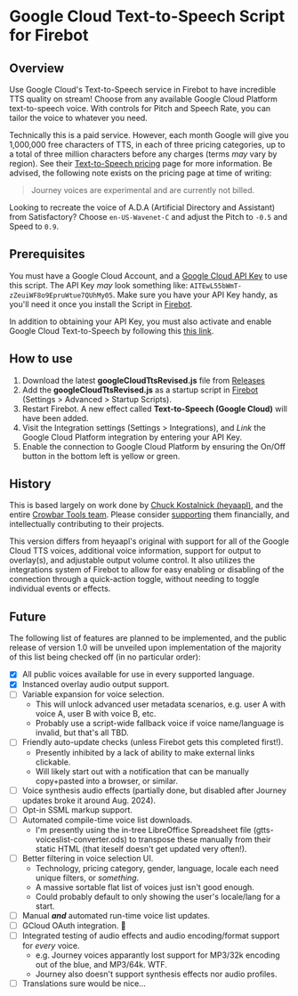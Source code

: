 # Google Cloud Text-to-Speech Script for Firebot

## Overview
Use Google Cloud's Text-to-Speech service in Firebot to have incredible TTS quality on stream! Choose from any available Google Cloud Platform text-to-speech voice. With controls for Pitch and Speech Rate, you can tailor the voice to whatever you need.

Technically this is a paid service. However, each month Google will give you 1,000,000 free characters of TTS, in each of three pricing categories, up to a total of three million characters before any charges (terms *may* vary by region). See their [Text-to-Speech pricing](https://cloud.google.com/text-to-speech/pricing) page for more information. Be advised, the following note exists on the pricing page at time of writing:
> Journey voices are experimental and are currently not billed.

Looking to recreate the voice of A.D.A (Artificial Directory and Assistant) from Satisfactory? Choose `en-US-Wavenet-C` and adjust the Pitch to `-0.5` and Speed to `0.9`.

## Prerequisites
You must have a Google Cloud Account, and a [Google Cloud API Key](https://cloud.google.com/docs/authentication/api-keys#creating_an_api_key) to use this script. The API Key *may* look something like: `AITEwL55bWmT-zZeuiWF8o9EpruWtue7QUhMy05`. Make sure you have your API Key handy, as you'll need it once you install the Script in [Firebot](https://firebot.app/). 

In addition to obtaining your API Key, you must also activate and enable Google Cloud Text-to-Speech by following this [this link](https://console.cloud.google.com/apis/library/texttospeech.googleapis.com).

## How to use
1. Download the latest **googleCloudTtsRevised.js** file from [Releases](https://github.com/phroggster/firebot-google-cloud-tts/releases)
2. Add the **googleCloudTtsRevised.js** as a startup script in [Firebot](https://firebot.app/) (Settings > Advanced > Startup Scripts).
3. Restart Firebot. A new effect called **Text-to-Speech (Google Cloud)** will have been added.
4. Visit the Integration settings (Settings > Integrations), and *Link* the Google Cloud Platform integration by entering your API Key.
5. Enable the connection to Google Cloud Platform by ensuring the On/Off button in the bottom left is yellow or green.

## History
This is based largely on work done by [Chuck Kostalnick (heyaapl)](https://github.com/heyaapl/firebot-script-google-cloud-tts), and the entire [Crowbar Tools team](https://github.com/crowbartools). Please consider [supporting](https://opencollective.com/crowbartools) them financially, and intellectually contributing to their projects.

This version differs from heyaapl's original with support for all of the Google Cloud TTS voices, additional voice information, support for output to overlay(s), and adjustable output volume control. It also utilizes the integrations system of Firebot to allow for easy enabling or disabling of the connection through a quick-action toggle, without needing to toggle individual events or effects.

## Future
The following list of features are planned to be implemented, and the public release of version 1.0 will be unveiled upon implementation of the majority of this list being checked off (in no particular order):
- [x] All public voices available for use in every supported language.
- [x] Instanced overlay audio output support.
- [ ] Variable expansion for voice selection.
  - This will unlock advanced user metadata scenarios, e.g. user A with voice A, user B with voice B, etc.
  - Probably use a script-wide fallback voice if voice name/language is invalid, but that's all TBD.
- [ ] Friendly auto-update checks (unless Firebot gets this completed first!).
  - Presently inhibited by a lack of ability to make external links clickable.
  - Will likely start out with a notification that can be manually copy+pasted into a browser, or similar.
- [ ] Voice synthesis audio effects (partially done, but disabled after Journey updates broke it around Aug. 2024).
- [ ] Opt-in SSML markup support.
- [ ] Automated compile-time voice list downloads.
  - I'm presently using the in-tree LibreOffice Spreadsheet file (gtts-voiceslist-converter.ods) to transpose these manually from their static HTML (that iteself doesn't get updated very often!).
- [ ] Better filtering in voice selection UI.
  - Technology, pricing category, gender, language, locale each need unique filters, or *something*.
  - A massive sortable flat list of voices just isn't good enough.
  - Could probably default to only showing the user's locale/lang for a start.
- [ ] Manual ***and*** automated run-time voice list updates.
- [ ] GCloud OAuth integration. 🤢
- [ ] Integrated testing of audio effects and audio encoding/format support for *every* voice.
  - e.g. Journey voices apparantly lost support for MP3/32k encoding out of the blue, and MP3/64k. WTF.
  - Journey also doesn't support synthesis effects nor audio profiles.
- [ ] Translations sure would be nice...
